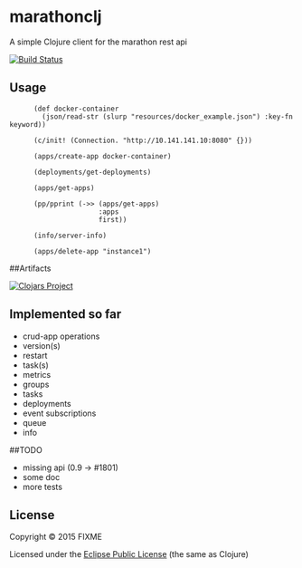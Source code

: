 # marathonclj

A simple Clojure client for the marathon rest api

[![Build Status](https://travis-ci.org/lorthos/marathonclj.png)](https://travis-ci.org/lorthos/marathonclj.png)

## Usage


          (def docker-container
            (json/read-str (slurp "resources/docker_example.json") :key-fn keyword))

          (c/init! (Connection. "http://10.141.141.10:8080" {}))

          (apps/create-app docker-container)

          (deployments/get-deployments)

          (apps/get-apps)

          (pp/pprint (->> (apps/get-apps)
                          :apps
                          first))

          (info/server-info)

          (apps/delete-app "instance1")

##Artifacts

[![Clojars Project](http://clojars.org/marathonclj/latest-version.svg)](http://clojars.org/marathonclj)

## Implemented so far

+ crud-app operations
+ version(s)
+ restart
+ task(s)
+ metrics
+ groups
+ tasks
+ deployments
+ event subscriptions
+ queue
+ info

##TODO
+ missing api (0.9 -> #1801)
+ some doc
+ more tests

## License

Copyright © 2015 FIXME

Licensed under the [Eclipse Public License](http://www.eclipse.org/legal/epl-v10.html) (the same as Clojure)
